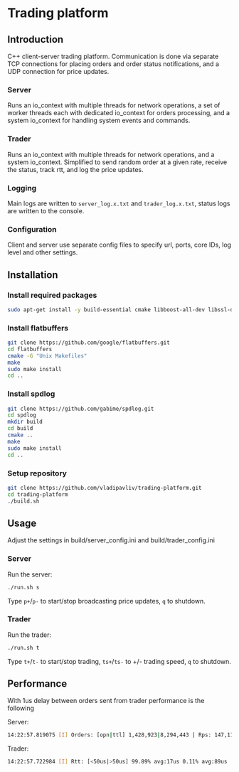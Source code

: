 # Trading platform

## Introduction
C++ client-server trading platform. Communication is done via separate TCP connections for placing orders and order status notifications, and a UDP connection for price updates.

### Server
Runs an io_context with multiple threads for network operations, a set of worker threads each with dedicated io_context for orders processing, and a system io_context for handling system events and commands.

### Trader
Runs an io_context with multiple threads for network operations, and a system io_context. Simplified to send random order at a given rate, receive the status, track rtt, and log the price updates.

### Logging
Main logs are written to `server_log.x.txt` and `trader_log.x.txt`, status logs are written to the console.

### Configuration
Client and server use separate config files to specify url, ports, core IDs, log level and other settings.

## Installation

### Install required packages
```bash
sudo apt-get install -y build-essential cmake libboost-all-dev libssl-dev libpqxx-dev
```
### Install flatbuffers
```bash
git clone https://github.com/google/flatbuffers.git
cd flatbuffers
cmake -G "Unix Makefiles"
make
sudo make install
cd ..
```
### Install spdlog
```bash
git clone https://github.com/gabime/spdlog.git
cd spdlog
mkdir build
cd build
cmake ..
make
sudo make install
cd ..
```
### Setup repository
```bash
git clone https://github.com/vladipavliv/trading-platform.git
cd trading-platform
./build.sh
```

## Usage
Adjust the settings in build/server_config.ini and build/trader_config.ini

### Server
Run the server: 
```bash
./run.sh s
```
Type `p+`/`p-` to start/stop broadcasting price updates, `q` to shutdown.

### Trader
Run the trader: 
```bash
./run.sh t
```
Type `t+`/`t-` to start/stop trading, `ts+`/`ts-` to +/- trading speed, `q` to shutdown.

## Performance
With 1us delay between orders sent from trader performance is the following

Server:
```bash
14:22:57.819075 [I] Orders: [opn|ttl] 1,428,923|8,294,443 | Rps: 147,117
```
Trader:
```bash
14:22:57.722984 [I] Rtt: [<50us|>50us] 99.89% avg:17us 0.11% avg:89us | Rps: 147,001
```